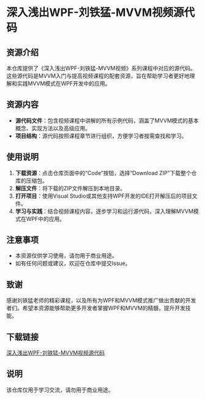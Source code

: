 # 深入浅出WPF-刘铁猛-MVVM视频源代码

## 资源介绍

本仓库提供了《深入浅出WPF-刘铁猛-MVVM视频》系列课程中对应的源代码。这些源代码是MVVM入门与提高视频课程的配套资源，旨在帮助学习者更好地理解和实践MVVM模式在WPF开发中的应用。

## 资源内容

- **源代码文件**：包含视频课程中讲解的所有示例代码，涵盖了MVVM模式的基本概念、实现方法以及高级应用。
- **项目结构**：源代码按照课程章节进行组织，方便学习者按需查找和学习。

## 使用说明

1. **下载资源**：点击仓库页面中的“Code”按钮，选择“Download ZIP”下载整个仓库的压缩包。
2. **解压文件**：将下载的ZIP文件解压到本地目录。
3. **打开项目**：使用Visual Studio或其他支持WPF开发的IDE打开解压后的项目文件。
4. **学习与实践**：结合视频课程内容，逐步学习和运行源代码，深入理解MVVM模式在WPF中的应用。

## 注意事项

- 本资源仅供学习使用，请勿用于商业用途。
- 如有任何问题或建议，欢迎在仓库中提交Issue。

## 致谢

感谢刘铁猛老师的精彩课程，以及所有为WPF和MVVM模式推广做出贡献的开发者们。希望本资源能够帮助更多开发者掌握WPF和MVVM的精髓，提升开发技能。

## 下载链接
[深入浅出WPF-刘铁猛-MVVM视频源代码](https://pan.quark.cn/s/00613aa7992e)

## 说明

该仓库仅用于学习交流，请勿用于商业用途。
